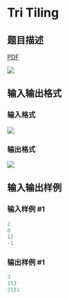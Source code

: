# Tri Tiling

## 题目描述

[problemUrl]: https://uva.onlinejudge.org/index.php?option=com_onlinejudge&Itemid=8&category=21&page=show_problem&problem=1859

[PDF](https://uva.onlinejudge.org/external/109/p10918.pdf)

![](https://cdn.luogu.com.cn/upload/vjudge_pic/UVA10918/e326f480f60ba947acbf2674a4665cf48e850c20.png)

## 输入输出格式

### 输入格式

![](https://cdn.luogu.com.cn/upload/vjudge_pic/UVA10918/5701867ab7ece7aa7f41d6914e3898c4722d2b67.png)

### 输出格式

![](https://cdn.luogu.com.cn/upload/vjudge_pic/UVA10918/e471b45012ffa75bb6ca927540d3bba91fe5ec69.png)

## 输入输出样例

### 输入样例 #1

```cpp
2
8
12
-1
```


### 输出样例 #1

```cpp
3
153
2131
```


